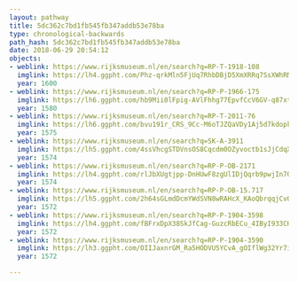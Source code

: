 ```yaml
---
layout: pathway
title: 5dc362c7bd1fb545fb347addb53e78ba
type: chronological-backwards
path_hash: 5dc362c7bd1fb545fb347addb53e78ba
date: 2018-06-29 20:54:12
objects:
- weblink: https://www.rijksmuseum.nl/en/search?q=RP-T-1918-108
  imglink: https://lh4.ggpht.com/Phz-qrkMln5FjUq7RhbDBjD5XmXRRq7SsXWhRMDsBRWUbeec6OEFmKL3_RvaB9HaR8HJ8VISYnmkSp4ADMVsvrz1veI=s200
  year: 1600
- weblink: https://www.rijksmuseum.nl/en/search?q=RP-P-1966-175
  imglink: https://lh6.ggpht.com/hb9Mii0lFpig-AVlFhhg77EpvfCcV6GV-q87xtzN-OLO7xf9SamMAigzrMZEJuEqDHYGFGadBgDLFwwpIUhG3dZT7MU=s200
  year: 1580
- weblink: https://www.rijksmuseum.nl/en/search?q=RP-T-2011-76
  imglink: https://lh6.ggpht.com/bvu191r_CRS_9Cc-M6oTJZQaVDy1Aj5d7kdopk365hrU-4IClsIOvXg4I-T8QPxAGqyct5qwum6i9drTOWlSEHdZ9Q=s200
  year: 1575
- weblink: https://www.rijksmuseum.nl/en/search?q=SK-A-3911
  imglink: https://lh5.ggpht.com/4ssVhcgSTDVnsOS8Cqcdm0OZyvoctb1sJjCdqX3Kw3H7PHFff0zj1nUDl7ZpWR95HG8JiHK_agpbOMwHTnP0A3IIqA=s200
  year: 1574
- weblink: https://www.rijksmuseum.nl/en/search?q=RP-P-OB-2171
  imglink: https://lh4.ggpht.com/rlJbXUgtjpp-DnHUwF8zgUlIDjQqrb9pwjIn7QT9-4Oxuo3LPKW0P1xnVtHVCgeMn669K-WO_OO-kzrFS-vmbPhzIds=s200
  year: 1574
- weblink: https://www.rijksmuseum.nl/en/search?q=RP-P-OB-15.717
  imglink: https://lh5.ggpht.com/2h64sGLmdDcmYWdSVN8wRAHcX_KAoQbrqqjCvOWzUNFNgIw0Lk4NlXfH0oZQpdxcvJm3LQCWL8yI1qfa-kjGWs_ybHM=s200
  year: 1572
- weblink: https://www.rijksmuseum.nl/en/search?q=RP-P-1904-3598
  imglink: https://lh4.ggpht.com/fBFrxDpX38SkJfCag-GuzcRbECu_4IByI933CHZW53baXeVS3Wws74fAGVzNYumNsKPej6HBu2WE9ONlyv_0XfWW8A=s200
  year: 1572
- weblink: https://www.rijksmuseum.nl/en/search?q=RP-P-1904-3590
  imglink: https://lh3.ggpht.com/OIIJaxnrGM_Ra5HODVU5YCvA_gOIflWg32Yr7iG-MyXxYwa3eqY0OtZsHhHLROyfNjIhMzQBwdU4UtZ9q7pnbEjD0m_Q=s200
  year: 1572

---
```

